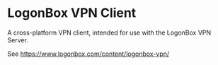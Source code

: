 # LogonBox VPN Client

A cross-platform VPN client, intended for use with the LogonBox VPN Server.

See https://www.logonbox.com/content/logonbox-vpn/